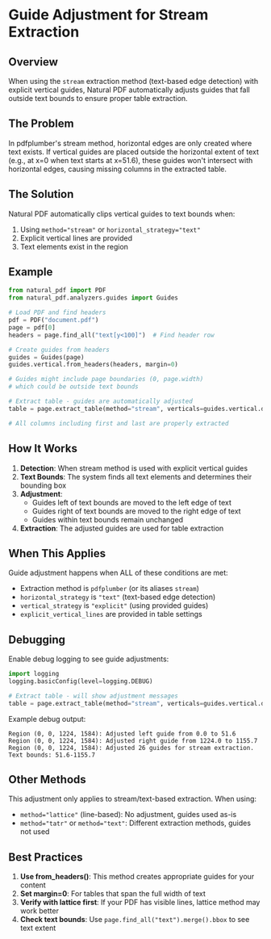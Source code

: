 # Guide Adjustment for Stream Extraction

## Overview

When using the `stream` extraction method (text-based edge detection) with explicit vertical guides, Natural PDF automatically adjusts guides that fall outside text bounds to ensure proper table extraction.

## The Problem

In pdfplumber's stream method, horizontal edges are only created where text exists. If vertical guides are placed outside the horizontal extent of text (e.g., at x=0 when text starts at x=51.6), these guides won't intersect with horizontal edges, causing missing columns in the extracted table.

## The Solution

Natural PDF automatically clips vertical guides to text bounds when:
1. Using `method="stream"` or `horizontal_strategy="text"`
2. Explicit vertical lines are provided
3. Text elements exist in the region

## Example

```python
from natural_pdf import PDF
from natural_pdf.analyzers.guides import Guides

# Load PDF and find headers
pdf = PDF("document.pdf")
page = pdf[0]
headers = page.find_all("text[y<100]")  # Find header row

# Create guides from headers
guides = Guides(page)
guides.vertical.from_headers(headers, margin=0)

# Guides might include page boundaries (0, page.width)
# which could be outside text bounds

# Extract table - guides are automatically adjusted
table = page.extract_table(method="stream", verticals=guides.vertical.data)

# All columns including first and last are properly extracted
```

## How It Works

1. **Detection**: When stream method is used with explicit vertical guides
2. **Text Bounds**: The system finds all text elements and determines their bounding box
3. **Adjustment**:
   - Guides left of text bounds are moved to the left edge of text
   - Guides right of text bounds are moved to the right edge of text
   - Guides within text bounds remain unchanged
4. **Extraction**: The adjusted guides are used for table extraction

## When This Applies

Guide adjustment happens when ALL of these conditions are met:
- Extraction method is `pdfplumber` (or its aliases `stream`)
- `horizontal_strategy` is `"text"` (text-based edge detection)
- `vertical_strategy` is `"explicit"` (using provided guides)
- `explicit_vertical_lines` are provided in table settings

## Debugging

Enable debug logging to see guide adjustments:

```python
import logging
logging.basicConfig(level=logging.DEBUG)

# Extract table - will show adjustment messages
table = page.extract_table(method="stream", verticals=guides.vertical.data)
```

Example debug output:
```
Region (0, 0, 1224, 1584): Adjusted left guide from 0.0 to 51.6
Region (0, 0, 1224, 1584): Adjusted right guide from 1224.0 to 1155.7
Region (0, 0, 1224, 1584): Adjusted 26 guides for stream extraction. Text bounds: 51.6-1155.7
```

## Other Methods

This adjustment only applies to stream/text-based extraction. When using:
- `method="lattice"` (line-based): No adjustment, guides used as-is
- `method="tatr"` or `method="text"`: Different extraction methods, guides not used

## Best Practices

1. **Use from_headers()**: This method creates appropriate guides for your content
2. **Set margin=0**: For tables that span the full width of text
3. **Verify with lattice first**: If your PDF has visible lines, lattice method may work better
4. **Check text bounds**: Use `page.find_all("text").merge().bbox` to see text extent
